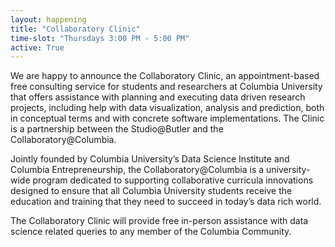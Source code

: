```yaml
---
layout: happening
title: "Collaboratory Clinic"
time-slot: "Thursdays 3:00 PM - 5:00 PM"
active: True
---
```


We are happy to announce the Collaboratory Clinic, an appointment-based free consulting service for students and researchers at Columbia University that offers assistance with planning and executing data driven research projects, including help with data visualization, analysis and prediction, both in conceptual terms and with concrete software implementations. The Clinic is a partnership between the Studio@Butler and the Collaboratory@Columbia.

Jointly founded by Columbia University’s Data Science Institute and Columbia Entrepreneurship, the Collaboratory@Columbia is a university-wide program dedicated to supporting collaborative curricula innovations designed to ensure that all Columbia University students receive the education and training that they need to succeed in today’s data rich world.

The Collaboratory Clinic will provide free in-person assistance with data science related queries to any member of the Columbia Community.
